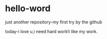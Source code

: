 # hello-word
just another repository-my first try by the github

today-i love u,i need hard work!i like my work.
